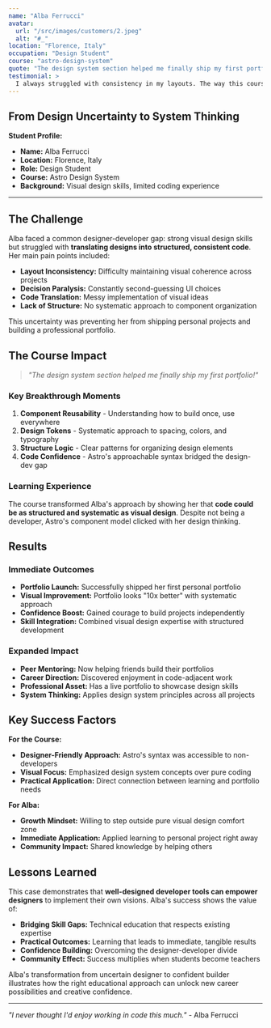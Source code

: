 ```yaml
---
name: "Alba Ferrucci"
avatar:
  url: "/src/images/customers/2.jpeg"
  alt: "#_"
location: "Florence, Italy"
occupation: "Design Student"
course: "astro-design-system"
quote: "The design system section helped me finally ship my first portfolio!"
testimonial: >
  I always struggled with consistency in my layouts. The way this course broke down components and structure using Astro was so refreshing. I’ve already applied what I learned to rebuild my portfolio — and it looks 10x better.
---
```


## From Design Uncertainty to System Thinking



**Student Profile:**
- **Name:** Alba Ferrucci  
- **Location:** Florence, Italy
- **Role:** Design Student
- **Course:** Astro Design System
- **Background:** Visual design skills, limited coding experience

---

## The Challenge

Alba faced a common designer-developer gap: strong visual design skills but struggled with **translating designs into structured, consistent code**. Her main pain points included:

- **Layout Inconsistency:** Difficulty maintaining visual coherence across projects  
- **Decision Paralysis:** Constantly second-guessing UI choices
- **Code Translation:** Messy implementation of visual ideas
- **Lack of Structure:** No systematic approach to component organization

This uncertainty was preventing her from shipping personal projects and building a professional portfolio.

## The Course Impact

> *"The design system section helped me finally ship my first portfolio!"*

### Key Breakthrough Moments
1. **Component Reusability** - Understanding how to build once, use everywhere
2. **Design Tokens** - Systematic approach to spacing, colors, and typography  
3. **Structure Logic** - Clear patterns for organizing design elements
4. **Code Confidence** - Astro's approachable syntax bridged the design-dev gap

### Learning Experience
The course transformed Alba's approach by showing her that **code could be as structured and systematic as visual design**. Despite not being a developer, Astro's component model clicked with her design thinking.

## Results

### Immediate Outcomes
- **Portfolio Launch:** Successfully shipped her first personal portfolio
- **Visual Improvement:** Portfolio looks "10x better" with systematic approach
- **Confidence Boost:** Gained courage to build projects independently
- **Skill Integration:** Combined visual design expertise with structured development

### Expanded Impact  
- **Peer Mentoring:** Now helping friends build their portfolios
- **Career Direction:** Discovered enjoyment in code-adjacent work
- **Professional Asset:** Has a live portfolio to showcase design skills
- **System Thinking:** Applies design system principles across all projects

## Key Success Factors

**For the Course:**
- **Designer-Friendly Approach:** Astro's syntax was accessible to non-developers
- **Visual Focus:** Emphasized design system concepts over pure coding
- **Practical Application:** Direct connection between learning and portfolio needs

**For Alba:**
- **Growth Mindset:** Willing to step outside pure visual design comfort zone
- **Immediate Application:** Applied learning to personal project right away
- **Community Impact:** Shared knowledge by helping others

## Lessons Learned

This case demonstrates that **well-designed developer tools can empower designers** to implement their own visions. Alba's success shows the value of:

- **Bridging Skill Gaps:** Technical education that respects existing expertise
- **Practical Outcomes:** Learning that leads to immediate, tangible results  
- **Confidence Building:** Overcoming the designer-developer divide
- **Community Effect:** Success multiplies when students become teachers

Alba's transformation from uncertain designer to confident builder illustrates how the right educational approach can unlock new career possibilities and creative confidence.

---

*"I never thought I'd enjoy working in code this much."* - Alba Ferrucci